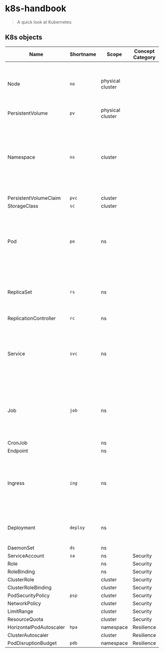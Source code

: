 # k8s-handbook
> A quick look at Kubernetes

## K8s objects

| Name | Shortname | Scope | Concept Category | Explain |
| --- | --- | --- | --- | --- |
| Node | `no` | physical cluster | | A node may be a virtual or physical machine, depending on the cluster. |
| PersistentVolume | `pv` | physical cluster | | - |
| Namespace | `ns` | cluster |  | A namespace virtual clusters that backed by the same physical cluster (`-n` same with `--namespace` in command arguments) |
| PersistentVolumeClaim | `pvc` | cluster | | - |
| StorageClass | `sc` | cluster | | - |
| Pod | `po` | ns | | The smallest and simplest unit in the Kubernetes object model that you create or deploy. |
| ReplicaSet | `rs` | ns | | Maintain a stable set of replica Pods running at any given time. |
| ReplicationController | `rc` | ns | | may deprecated |
| Service | `svc` | ns | | An abstract way to expose an application running on a set of Pods as a network service. |
| Job | `job` | ns | | Creates one or more Pods and ensures that a specified number of them successfully terminate. |
| CronJob | | ns | | |
| Endpoint | | ns | | |
| Ingress | `ing` | ns | | Ingress may provide load balancing, SSL termination and name-based virtual hosting. |
| Deployment | `deploy` | ns | | Provides declarative updates for Pods and ReplicaSets. |
| DaemonSet | `ds` | ns | | |
| ServiceAccount | `sa` | ns | Security | |
| Role | | ns | Security | |
| RoleBinding | | ns | Security | |
| ClusterRole | | cluster | Security | |
| ClusterRoleBinding | | cluster | Security | |
| PodSecurityPolicy | `psp` | cluster | Security | |
| NetworkPolicy | | cluster | Security | |
| LimitRange | | cluster | Security | |
| ResourceQuota | | cluster | Security | |
| HorizontalPodAutoscaler | `hpa` | namespace | Resilience | |
| ClusterAutoscaler | | cluster | Resilience | |
| PodDisruptionBudget | `pdb` | namespace | Resilience | |
